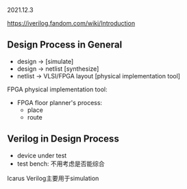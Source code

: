2021.12.3

https://iverilog.fandom.com/wiki/Introduction

## Design Process in General

* design -> [simulate]
* design -> netlist [synthesize]
* netlist -> VLSI/FPGA layout [physical implementation tool]

FPGA physical implementation tool:

* FPGA floor planner's process:
  * place
  * route

## Verilog in Design Process

* device under test
* test bench: 不用考虑是否能综合

Icarus Verilog主要用于simulation

